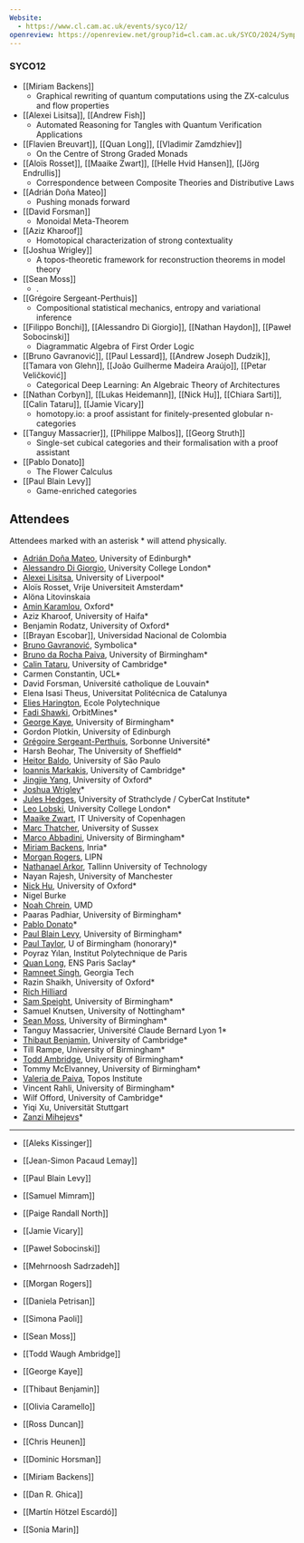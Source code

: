 ```yaml
---
Website:
  - https://www.cl.cam.ac.uk/events/syco/12/
openreview: https://openreview.net/group?id=cl.cam.ac.uk/SYCO/2024/Symposium&referrer=%5BHomepage%5D(%2F)#tab-recent-activity
---
```


### SYCO12
- [[Miriam Backens]]
	- Graphical rewriting of quantum computations using the ZX-calculus and flow properties
- [[Alexei Lisitsa]], [[Andrew Fish]]
	- Automated Reasoning for Tangles with Quantum Verification Applications
- [[Flavien Breuvart]], [[Quan Long]], [[Vladimir Zamdzhiev]]
	- On the Centre of Strong Graded Monads
- [[Aloïs Rosset]], [[Maaike Zwart]], [[Helle Hvid Hansen]], [[Jörg Endrullis]]
	- Correspondence between Composite Theories and Distributive Laws
- [[Adrián Doña Mateo]]
	- Pushing monads forward
- [[David Forsman]]
	- Monoidal Meta-Theorem
- [[Aziz Kharoof]]
	- Homotopical characterization of strong contextuality
- [[Joshua Wrigley]]
	- A topos-theoretic framework for reconstruction theorems in model theory
- [[Sean Moss]]
	- .
- [[Grégoire Sergeant-Perthuis]]
	- Compositional statistical mechanics, entropy and variational inference
- [[Filippo Bonchi]], [[Alessandro Di Giorgio]], [[Nathan Haydon]], [[Paweł Sobocinski]]
	- Diagrammatic Algebra of First Order Logic
- [[Bruno Gavranović]], [[Paul Lessard]], [[Andrew Joseph Dudzik]], [[Tamara von Glehn]], [[João Guilherme Madeira Araújo]], [[Petar Veličković]]
	- Categorical Deep Learning: An Algebraic Theory of Architectures
- [[Nathan Corbyn]], [[Lukas Heidemann]], [[Nick Hu]], [[Chiara Sarti]], [[Calin Tataru]], [[Jamie Vicary]]
	- homotopy.io: a proof assistant for finitely-presented globular n-categories
- [[Tanguy Massacrier]], [[Philippe Malbos]], [[Georg Struth]]
	- Single-set cubical categories and their formalisation with a proof assistant
- [[Pablo Donato]]
	- The Flower Calculus
- [[Paul Blain Levy]]
	- Game-enriched categories


## Attendees

Attendees marked with an asterisk * will attend physically.

- [Adrián Doña Mateo](https://www.maths.ed.ac.uk/~adona/ "Adrián Doña Mateo's personal website"), University of Edinburgh*
- [Alessandro Di Giorgio](https://alessandrodgr.github.io/ "Alessandro Di Giorgio's personal website"), University College London*
- [Alexei Lisitsa](https://www.csc.liv.ac.uk/~alexei/ "Alexei Lisitsa's personal website"), University of Liverpool*
- Aloïs Rosset, Vrije Universiteit Amsterdam*
- Alöna Litovinskaia
- [Amin Karamlou](https://aminkaramlou.github.io/ "Amin Karamlou's personal website"), Oxford*
- Aziz Kharoof, University of Haifa*
- Benjamin Rodatz, University of Oxford*
- [[Brayan Escobar]], Universidad Nacional de Colombia
- [Bruno Gavranović](https://www.brunogavranovic.com/ "Bruno Gavranović's personal website"), Symbolica*
- [Bruno da Rocha Paiva](https://brunorochapaiva.github.io/ "Bruno da Rocha Paiva's personal website"), University of Birmingham*
- [Calin Tataru](https://www.cst.cam.ac.uk/people/ct608 "Calin Tataru's personal website"), University of Cambridge*
- Carmen Constantin, UCL*
- David Forsman, Université catholique de Louvain*
- Elena Isasi Theus, Universitat Politécnica de Catalunya
- [Elies Harington](https://www.lix.polytechnique.fr/Labo/Elies.HARINGTON/ "Elies Harington's personal website"), Ecole Polytechnique
- [Fadi Shawki](https://orbitmines.com/ "Fadi Shawki's personal website"), OrbitMines*
- [George Kaye](https://georgejkaye.com/ "George Kaye's personal website"), University of Birmingham*
- Gordon Plotkin, University of Edinburgh
- [Grégoire Sergeant-Perthuis](https://www.gregoiresergeant-perthuis.com/research.html "Grégoire Sergeant-Perthuis's personal website"), Sorbonne Université*
- Harsh Beohar, The University of Sheffield*
- [Heitor Baldo](https://heitorbaldo.github.io/ "Heitor Baldo's personal website"), University of São Paulo
- [Ioannis Markakis](https://jmarkakis.github.io/ "Ioannis Markakis's personal website"), University of Cambridge*
- [Jingjie Yang](https://www.cs.ox.ac.uk/people/jingjie.yang/ "Jingjie Yang's personal website"), University of Oxford*
- [Joshua Wrigley](https://jlwrigley.github.io/ "Joshua Wrigley's personal website")*
- [Jules Hedges](https://julesh.com/ "Jules Hedges's personal website"), University of Strathclyde / CyberCat Institute*
- [Leo Lobski](https://leolob.ski/ "Leo Lobski's personal website"), University College London*
- [Maaike Zwart](https://maaikezwart.com/ "Maaike Zwart's personal website"), IT University of Copenhagen
- [Marc Thatcher](https://marcthatcher.github.io/ "Marc Thatcher's personal website"), University of Sussex
- [Marco Abbadini](https://marcoabbadini-uni.github.io/ "Marco Abbadini's personal website"), University of Birmingham*
- [Miriam Backens](https://members.loria.fr/MBackens/ "Miriam Backens's personal website"), Inria*
- [Morgan Rogers](https://lipn.univ-paris13.fr/~rogers/ "Morgan Rogers's personal website"), LIPN
- [Nathanael Arkor](https://arkor.co/ "Nathanael Arkor's personal website"), Tallinn University of Technology
- Nayan Rajesh, University of Manchester
- [Nick Hu](https://nickx.hu/ "Nick Hu's personal website"), University of Oxford*
- Nigel Burke
- [Noah Chrein](https://nchrein.github.io/ "Noah Chrein's personal website"), UMD
- Paaras Padhiar, University of Birmingham*
- [Pablo Donato](https://www.lix.polytechnique.fr/Labo/Pablo.DONATO/ "Pablo Donato's personal website")*
- [Paul Blain Levy](https://www.cs.bham.ac.uk/~pbl "Paul Blain Levy's personal website"), University of Birmingham*
- [Paul Taylor](https://www.paultaylor.eu/ "Paul Taylor's personal website"), U of Birmingham (honorary)*
- Poyraz Yılan, Institut Polytechnique de Paris
- [Quan Long](https://www.long.direct/ "Quan Long's personal website"), ENS Paris Saclay*
- [Ramneet Singh](https://ramneet-singh.netlify.app/ "Ramneet Singh's personal website"), Georgia Tech
- Razin Shaikh, University of Oxford*
- [Rich Hilliard](https://www.mit.edu/~richh "Rich Hilliard's personal website")
- [Sam Speight](https://slspeight.github.io/ "Sam Speight's personal website"), University of Birmingham*
- Samuel Knutsen, University of Nottingham*
- [Sean Moss](https://seankmoss.bitbucket.io/ "Sean Moss's personal website"), University of Birmingham*
- Tanguy Massacrier, Université Claude Bernard Lyon 1*
- [Thibaut Benjamin](https://thibautbenjamin.github.io/ "Thibaut Benjamin's personal website"), University of Cambridge*
- Till Rampe, University of Birmingham*
- [Todd Ambridge](https://www.cs.bham.ac.uk/~txw467 "Todd Ambridge's personal website"), University of Birmingham*
- Tommy McElvanney, University of Birmingham*
- [Valeria de Paiva](https://vcvpaiva.github.io/ "Valeria de Paiva's personal website"), Topos Institute
- Vincent Rahli, University of Birmingham*
- Wilf Offord, University of Cambridge*
- Yiqi Xu, Universität Stuttgart
- [Zanzi Mihejevs](https://zanzix.github.io/ "Zanzi Mihejevs's personal website")*

---

- [[Aleks Kissinger]]
- [[Jean-Simon Pacaud Lemay]]
- [[Paul Blain Levy]]
- [[Samuel Mimram]]
- [[Paige Randall North]]
- [[Jamie Vicary]]
- [[Paweł Sobocinski]]
- [[Mehrnoosh Sadrzadeh]]
- [[Morgan Rogers]]
- [[Daniela Petrisan]]
- [[Simona Paoli]]
- [[Sean Moss]]
- [[Todd Waugh Ambridge]]
- [[George Kaye]]
- [[Thibaut Benjamin]]
- [[Olivia Caramello]]
- [[Ross Duncan]]
- [[Chris Heunen]]
- [[Dominic Horsman]]
- [[Miriam Backens]]

- [[Dan R. Ghica]]
- [[Martín Hötzel Escardó]]
- [[Sonia Marin]]
